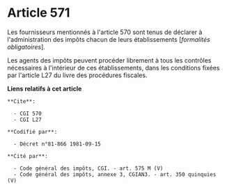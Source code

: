 # Article 571

Les fournisseurs mentionnés à l'article 570 sont tenus de déclarer à l'administration des impôts chacun de leurs
établissements [*formalités obligatoires*].

Les agents des impôts peuvent procéder librement à tous les contrôles nécessaires à l'intérieur de ces établissements, dans
les conditions fixées par l'article L27 du livre des procédures fiscales.

**Liens relatifs à cet article**

	**Cite**:

	  - CGI 570
	  - CGI L27

	**Codifié par**:

	  - Décret n°81-866 1981-09-15

	**Cité par**:

	  - Code général des impôts, CGI. - art. 575 M (V)
	  - Code général des impôts, annexe 3, CGIAN3. - art. 350 quinquies (V)
